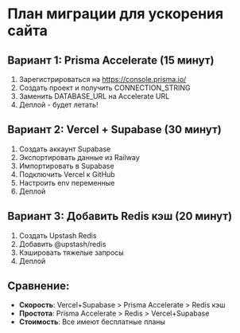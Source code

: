 # План миграции для ускорения сайта

## Вариант 1: Prisma Accelerate (15 минут)
1. Зарегистрироваться на https://console.prisma.io/
2. Создать проект и получить CONNECTION_STRING
3. Заменить DATABASE_URL на Accelerate URL
4. Деплой - будет летать!

## Вариант 2: Vercel + Supabase (30 минут)
1. Создать аккаунт Supabase
2. Экспортировать данные из Railway
3. Импортировать в Supabase
4. Подключить Vercel к GitHub
5. Настроить env переменные
6. Деплой

## Вариант 3: Добавить Redis кэш (20 минут)
1. Создать Upstash Redis
2. Добавить @upstash/redis
3. Кэшировать тяжелые запросы
4. Деплой

## Сравнение:
- **Скорость**: Vercel+Supabase > Prisma Accelerate > Redis кэш
- **Простота**: Prisma Accelerate > Redis > Vercel+Supabase
- **Стоимость**: Все имеют бесплатные планы
